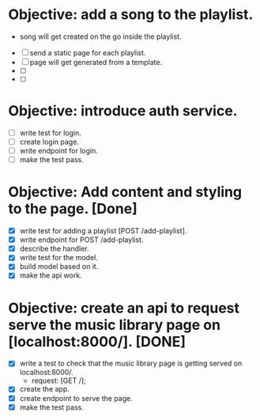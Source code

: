 # Objective: add a song to the playlist.

- song will get created on the go inside the playlist.

- [ ] send a static page for each playlist.
- [ ] page will get generated from a template.
- [ ]
- [ ]

# Objective: introduce auth service.

- [ ] write test for login.
- [ ] create login page.
- [ ] write endpoint for login.
- [ ] make the test pass.

# Objective: Add content and styling to the page. [Done]

- [x] write test for adding a playlist [POST /add-playlist].
- [x] write endpoint for POST /add-playlist.
- [x] describe the handler.
- [x] write test for the model.
- [x] build model based on it.
- [x] make the api work.

# Objective: create an api to request serve the music library page on [localhost:8000/]. [DONE]

- [x] write a test to check that the music library page is getting served on localhost:8000/.
  - request: [GET /];
- [x] create the app.
- [x] create endpoint to serve the page.
- [x] make the test pass.
